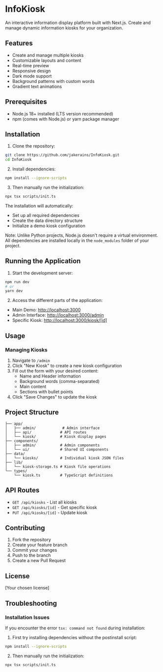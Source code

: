 # InfoKiosk

An interactive information display platform built with Next.js. Create and manage dynamic information kiosks for your organization.

## Features

- Create and manage multiple kiosks
- Customizable layouts and content
- Real-time preview
- Responsive design
- Dark mode support
- Background patterns with custom words
- Gradient text animations

## Prerequisites

- Node.js 18+ installed (LTS version recommended)
- npm (comes with Node.js) or yarn package manager

## Installation

1. Clone the repository:
```bash
git clone https://github.com/jakerains/InfoKiosk.git
cd InfoKiosk
```

2. Install dependencies:
```bash
npm install --ignore-scripts
```

3. Then manually run the initialization:
```bash
npx tsx scripts/init.ts
```

The installation will automatically:
- Set up all required dependencies
- Create the data directory structure
- Initialize a demo kiosk configuration

Note: Unlike Python projects, Node.js doesn't require a virtual environment. All dependencies are installed locally in the `node_modules` folder of your project.

## Running the Application

1. Start the development server:
```bash
npm run dev
# or
yarn dev
```

2. Access the different parts of the application:
- Main Demo: [http://localhost:3000](http://localhost:3000)
- Admin Interface: [http://localhost:3000/admin](http://localhost:3000/admin)
- Specific Kiosk: [http://localhost:3000/kiosk/[id]](http://localhost:3000/kiosk/demo-1)

## Usage

### Managing Kiosks

1. Navigate to `/admin`
2. Click "New Kiosk" to create a new kiosk configuration
3. Fill out the form with your desired content:
   - Name and Header information
   - Background words (comma-separated)
   - Main content
   - Sections with bullet points
4. Click "Save Changes" to update the kiosk

## Project Structure

```
├── app/
│   ├── admin/            # Admin interface
│   ├── api/             # API routes
│   └── kiosk/           # Kiosk display pages
├── components/
│   ├── admin/           # Admin components
│   └── ui/              # Shared UI components
├── data/
│   └── kiosks/          # Individual kiosk JSON files
├── lib/
│   └── kiosk-storage.ts # Kiosk file operations
└── types/
    └── kiosk.ts         # TypeScript definitions
```

## API Routes

- `GET /api/kiosks` - List all kiosks
- `GET /api/kiosks/[id]` - Get specific kiosk
- `PUT /api/kiosks/[id]` - Update kiosk

## Contributing

1. Fork the repository
2. Create your feature branch
3. Commit your changes
4. Push to the branch
5. Create a new Pull Request

## License

[Your chosen license]

## Troubleshooting

### Installation Issues

If you encounter the error `tsx: command not found` during installation:

1. First try installing dependencies without the postinstall script:
```bash
npm install --ignore-scripts
```

2. Then manually run the initialization:
```bash
npx tsx scripts/init.ts
```
